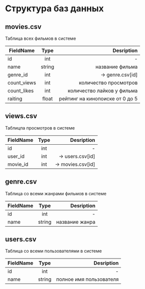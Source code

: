 ﻿# Структура баз данных

## movies.csv

Таблица всех фильмов в системе

| FieldName   | Type   | Desription                      |
| ----------- | :----: | ------------------------------: |
| id          | int    | -                               |
| name        | string | название фильма                 |
| genre_id    | int    | -> genre.csv[id]                |
| count_views | int    | количество просмотров           |
| count_likes | int    | количество лайков у фильма      |
| raiting     | float  | рейтинг на кинопоиске от 0 до 5 |

## views.csv

Таблицпа просмотров в системе

| FieldName   | Type   | Desription                      |
| ----------- | :----: | ------------------------------: |
| id          | int    | -                               |
| user_id     | int    | -> users.csv[id]                |
| movie_id    | int    | -> movies.csv[id]               |

## genre.csv

Таблица со всеми жанрами фильмов в системе

| FieldName   | Type   | Desription                      |
| ----------- | :----: | ------------------------------: |
| id          | int    | -                               |
| name        | string | название жанра                  |

## users.csv

Таблица со всеми пользователями в системе

| FieldName   | Type   | Desription                      |
| ----------- | :----: | ------------------------------: |
| id          | int    | -                               |
| name        | string | полное имя пользователя         |
